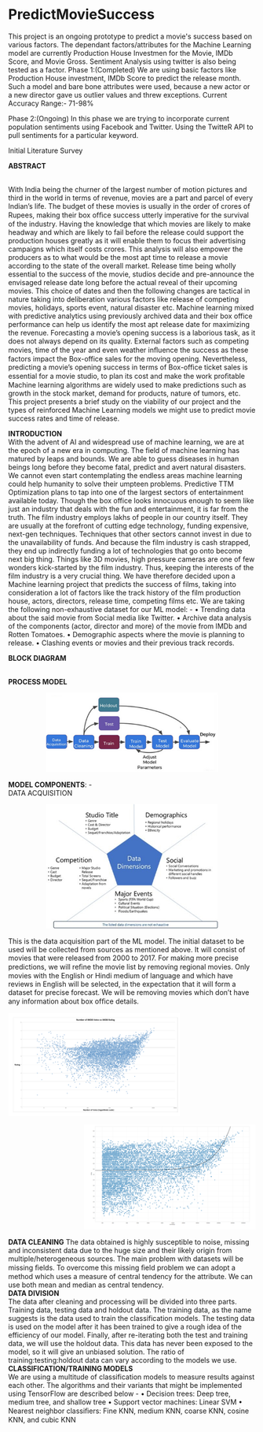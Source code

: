 # PredictMovieSuccess
This project is an ongoing prototype to predict a movie's success based on various factors.
 The dependant factors/attributes for the Machine Learning model are currently Production House Investmen for the Movie,
IMDb Score, and Movie Gross.
Sentiment Analysis using twitter is also being tested as a factor.
Phase 1:(Completed)
We are using basic factors like Production House investment, IMDb Score to predict the release month. Such a model and bare bone attributes were used, because a new actor or a new director gave us outlier values and threw exceptions.
Current Accuracy Range:- 71-98%

Phase 2:(Ongoing)
In this phase we are trying to incorporate current population sentiments using Facebook and Twitter. 
Using the TwitteR API to pull sentiments for a particular keyword.




Initial Literature Survey

<b>ABSTRACT</b>

<br>
With India being the churner of the largest number of motion pictures and third in the world in terms of revenue, movies are a part and parcel of every Indian’s life.  The budget of these movies is usually in the order of crores of Rupees, making their box ofﬁce success utterly imperative for the survival of the industry. Having the knowledge that which movies are likely to make headway and which are likely to fail before the release could support the production houses greatly as it will enable them to focus their advertising campaigns which itself costs crores. 
This analysis will also empower the producers as to what would be the most apt time to release a movie according to the state of the overall market.
 Release time being wholly essential to the success of the movie, studios decide and pre-announce the envisaged release date long before the actual reveal of their upcoming movies. This choice of dates and then the following changes are tactical in nature taking into deliberation various factors like release of competing movies, holidays, sports event, natural disaster etc. Machine learning mixed with predictive analytics using previously archived data and their box office performance can help us identify the most apt release date for maximizing the revenue.
Forecasting a movie’s opening success is a laborious task, as it does not always depend on its quality. External factors such as competing movies, time of the year and even weather inﬂuence the success as these factors impact the Box-office sales for the moving opening. Nevertheless, predicting a movie’s opening success in terms of Box-office ticket sales is essential for a movie studio, to plan its cost and make the work proﬁtable
 Machine learning algorithms are widely used to make predictions such as growth in the stock market, demand for products, nature of tumors, etc. This project presents a brief study on the viability of our project and the types of reinforced Machine Learning models we might use to predict movie success rates and time of release.



<b>INTRODUCTION</b>
<br>
With the advent of AI and widespread use of machine learning, we are at the epoch of a new era in computing. The field of machine learning has matured by leaps and bounds. We are able to guess diseases in human beings long before they become fatal, predict and avert natural disasters. We cannot even start contemplating the endless areas machine learning could help humanity to solve their umpteen problems.
Predictive TTM Optimization plans to tap into one of the largest sectors of entertainment available today. Though the box office looks innocuous enough to seem like just an industry that deals with the fun and entertainment, it is far from the truth. The film industry employs lakhs of people in our country itself. They are usually at the forefront of cutting edge technology, funding expensive, next-gen techniques. Techniques that other sectors cannot invest in due to the unavailability of funds. And because the film industry is cash strapped, they end up indirectly funding a lot of technologies that go onto become next big thing. Things like 3D movies, high pressure cameras are one of few wonders kick-started by the film industry. 
Thus, keeping the interests of the film industry is a very crucial thing. We have therefore decided upon a Machine learning project that predicts the success of films, taking into consideration a lot of factors like the track history of the film production house, actors, directors, release time, competing films etc.
We are taking the following non-exhaustive dataset for our ML model: -
•	Trending data about the said movie from Social media like Twitter.
•	Archive data analysis of the components (actor, director and more) of the movie from IMDb and Rotten Tomatoes. 
•	Demographic aspects where the movie is planning to release.
•	Clashing events or movies and their previous track records.



<b>BLOCK DIAGRAM</b>

<br>
<b>PROCESS MODEL</b>
<br>
<p align="center">
  <img src="https://github.com/adityadas8888/PredictMovieSuccess/blob/master/model.png" width="350"/>
</p>
<b>MODEL COMPONENTS</b>: -
<br>
DATA  ACQUISITION
<br>
 <p align="center">
  <img src="https://github.com/adityadas8888/PredictMovieSuccess/blob/master/data%20acqu.jpg" width="350"/>
</p>
This is the data acquisition part of the ML model. The initial dataset to be used will be collected from sources as mentioned above. It will consist of movies that were released from 2000 to 2017. For making more precise predictions, we will reﬁne the movie list by removing regional movies. Only movies with the English or Hindi medium of language and which have reviews in English will be selected, in the expectation that it will form a dataset for precise forecast. We will be removing movies which don’t have any information about box ofﬁce details. 
<p align="left">
  <img src="https://github.com/adityadas8888/PredictMovieSuccess/blob/master/cleaning.png" width="350"/>
</p>
<p align="right">
  <img src="https://github.com/adityadas8888/PredictMovieSuccess/blob/master/cleaning2.png" width="350"/>
</p>
<b>DATA CLEANING</b>
The data  obtained is highly susceptible to noise, missing and inconsistent data due to the huge size and their likely origin from multiple/heterogeneous sources. The main problem with datasets will be missing ﬁelds. To overcome this missing ﬁeld problem we can adopt a method which uses a measure of central tendency for the attribute. We can use both mean and median as central tendency.
<br>
<b>DATA DIVISION</b>
<br>
The data after cleaning and processing will be divided into three parts. Training data, testing data and holdout data. The training data, as the name suggests is the data used to train the classification models. The testing data is used on the model after it has been trained to give a rough idea of the efficiency of our model. Finally, after re-iterating both the test and training data, we will use the holdout data. This data has never been exposed to the model, so it will give an unbiased solution. The ratio of training:testing:holdout data can vary according to the models we use.
<br>
<b>CLASSIFICATION/TRAINING MODELS</b><br>
We are using a multitude of classification models to measure results against each other.
The algorithms and their variants that might be implemented using TensorFlow are described below - 
• Decision trees: Deep tree, medium tree, and shallow tree 
• Support vector machines: Linear SVM
• Nearest neighbor classiﬁers: Fine KNN, medium KNN, coarse KNN, cosine KNN, and cubic KNN

